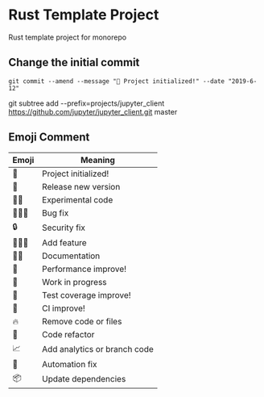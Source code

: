 Rust Template Project
=====================

Rust template project for monorepo

## Change the initial commit

```shell
git commit --amend --message "🎂 Project initialized!" --date "2019-6-12"
```
git subtree add --prefix=projects/jupyter_client https://github.com/jupyter/jupyter_client.git master

## Emoji Comment

| Emoji  | Meaning                      |  
|--------|------------------------------|  
| 🎂     | Project initialized!         |  
| 🎉     | Release new version          |  
| 🧪🔮   | Experimental code            |   
| 🔧🐛🐞 | Bug fix                      |  
| 🔒     | Security fix                 |  
| 🐣🐤🐥 | Add feature                  |  
| 📝🎀   | Documentation                |  
| 🚀     | Performance improve!         |  
| 🚧     | Work in progress             |  
| 🚨     | Test coverage improve!       |  
| 🚥     | CI improve!                  |  
| 🔥     | Remove code or files         |
| 🧹     | Code refactor                |
| 📈     | Add analytics or branch code |
| 🤖     | Automation fix               |
| 📦     | Update dependencies          |
